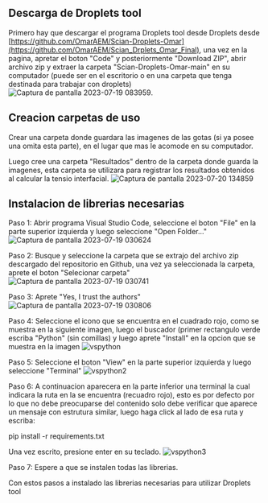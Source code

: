 ## Descarga de Droplets tool
Primero hay que descargar el programa Droplets tool desde Droplets desde [https://github.com/OmarAEM/Scian-Droplets-Omar](https://github.com/OmarAEM/Scian_Drplets_Omar_Final), una vez en la pagina, apretar el boton "Code" y posteriormente "Download ZIP", abrir archivo zip y extraer la carpeta "Scian-Droplets-Omar-main" en su computador (puede ser en el escritorio o en una carpeta que tenga destinada para trabajar con droplets)
![Captura de pantalla 2023-07-19 083959](https://github.com/OmarAEM/Scian_Drplets_Omar_Final/assets/115668053/fa314afb-5869-4b82-8ce8-cd6e03ee744d).

## Creacion carpetas de uso
Crear una carpeta donde guardara las imagenes de las gotas (si ya posee una omita esta parte), en el lugar que mas le acomode en su computador.

Luego cree una carpeta "Resultados" dentro de la carpeta donde guarda la imagenes, esta carpeta se utilizara para registrar los resultados obtenidos al calcular la tensio interfacial.
![Captura de pantalla 2023-07-20 134859](https://github.com/OmarAEM/Scian_Drplets_Omar_Final/assets/115668053/7f2d8353-679c-4b08-8b02-d18decdfcbc2)

## Instalacion de librerias necesarias

Paso 1: Abrir programa Visual Studio Code, seleccione el boton "File" en la parte superior izquierda y luego seleccione "Open Folder..."
![Captura de pantalla 2023-07-19 030624](https://github.com/OmarAEM/Scian_Drplets_Omar_Final/assets/115668053/d55776d5-af8d-4a33-9339-24afee828a99)

Paso 2: Busque y seleccione la carpeta que se extrajo del archivo zip descargado del repositorio en Github, una vez ya seleccionada la carpeta, aprete el boton "Selecionar carpeta"
![Captura de pantalla 2023-07-19 030741](https://github.com/OmarAEM/Scian_Drplets_Omar_Final/assets/115668053/9166fd62-3128-4cfc-88b2-cf4737db64c0)

Paso 3: Aprete "Yes, I trust the authors"
![Captura de pantalla 2023-07-19 030806](https://github.com/OmarAEM/Scian_Drplets_Omar_Final/assets/115668053/3d9aaa22-58da-452f-825d-bd2cffa751ba)

Paso 4: Seleccione el icono que se encuentra en el cuadrado rojo, como se muestra en la siguiente imagen, luego el buscador (primer rectangulo verde escriba "Python" (sin comillas) y luego aprete "Install" en la opcion que se muestra en la imagen
![vspython](https://github.com/OmarAEM/Scian_Drplets_Omar_Final/assets/115668053/b25a9c7d-9534-48da-a75d-185763e3f759)

Paso 5: Seleccione el boton "View" en la parte superior izquierda y luego seleccione "Terminal"
![vspython2](https://github.com/OmarAEM/Scian_Drplets_Omar_Final/assets/115668053/68466f45-f19d-457e-a239-35b46828fa29)

Paso 6: A continuacion aparecera en la parte inferior una terminal la cual indicara la ruta en la se encuentra (recuadro rojo), esto es por defecto por lo que no debe preocuparse del contenido solo debe verificar que aparece un mensaje con estrutura similar, luego haga click al lado de esa ruta y escriba:

pip install -r requirements.txt

Una vez escrito, presione enter en su teclado.
![vspython3](https://github.com/OmarAEM/Scian_Drplets_Omar_Final/assets/115668053/e9f15160-1cf8-42d3-a283-79a73d20c099)

Paso 7: Espere a que se instalen todas las librerias.

Con estos pasos a instalado las librerias necesarias para utilizar Droplets tool

